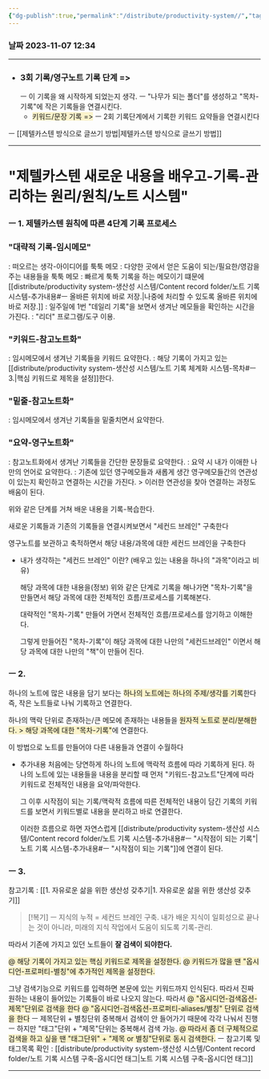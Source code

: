 ```yaml
---
{"dg-publish":true,"permalink":"/distribute/productivity-system//","tags":["목차","배포","생산성/시스템"],"noteIcon":""}
---
```


### 날짜 2023-11-07 12:34

-------------------------------
- ### 3회 기록/영구노트 기록 단계 =>
	ㅡ 이 기록을 왜 시작하게 되었는지 생각.
	ㅡ "나무가 되는 폴더"를 생성하고 "목차-기록"에 작은 기록들을 연결시킨다.
	- <span style="background:rgba(240, 200, 0, 0.2)">키워드/문장 기록 =></span>
	ㅡ 2회 기록단계에서 기록한 키워드 요약들을 연결시킨다

ㅡ [[제텔카스텐 방식으로 글쓰기 방법\|제텔카스텐 방식으로 글쓰기 방법]]

-----

# "제텔카스텐 새로운 내용을 배우고-기록-관리하는 원리/원칙/노트 시스템"


### ㅡ 1. 제텔카스텐 원칙에 따른 4단계 기록 프로세스
	
### **"대략적 기록-임시메모"**
: 떠오르는 생각-아이디어를 툭툭 메모
: 다양한 곳에서 얻은 도움이 되는/필요한/영감을 주는 내용들을 툭툭 메모
: 빠르게 툭툭 기록을 하는 메모이기 떄문에 [[distribute/productivity system-생산성 시스템/Content record folder/노트 기록 시스템-추가내용#ㅡ 올바른 위치에 바로 저장.\|나중에 처리할 수 있도록 올바른 위치에 바로 저장.]]
: 일주일에 1번 "데일리 기록"을 보면서 생겨난 메모들을 확인하는 시간을 가진다.
	: "리더" 프로그램/도구 이용.
### **"키워드-참고노트화"**
: 임시메모에서 생겨난 기록들을 키워드 요약한다.
	: 해당 기록이 가지고 있는 [[distribute/productivity system-생산성 시스템/노트 기록 체계화 시스템-목차#ㅡ 3.\|핵심 키워드로 제목을 설정]]한다.
### **"밑줄-참고노트화"**
: 임시메모에서 생겨난 기록들을 밑줄치면서 요약한다.
### **"요약-영구노트화"**
: 참고노트화에서 생겨난 기록들을 간단한 문장들로 요약한다.
	: 요약 시 내가 이애한 나만의 언어로 요약한다.
: 기존에 있던 영구메모들과 새롭게 생간 영구메모들간의 연관성이 있는지 확인하고 연결하는 시간을 가진다. > 이러한 연관성을 찾아 연결하는 과정도 배움이 된다.
	
위와 같은 단계를 거쳐 배운 내용을 기록-복습한다.
	
새로운 기록들과 기존의 기록들을 연결시켜보면서 "세컨드 브레인" 구축한다
	
영구노트를 보관하고 축적하면서 해당 내용/과목에 대한 세컨드 브레인을 구축한다

- 내가 생각하는 "세컨드 브레인" 이란? 
	(배우고 있는 내용을 하나의 "과목"이라고 비유)
		
	해당 과목에 대한 내용을(정보) 위와 같은 단계로 기록을 해나가면 "목차-기록"을 만들면서 해당 과목에 대한 전체적인 흐름/프로세스를 기록해본다. 
		
	대략적인 "목차-기록" 만들어 가면서 전체적인 흐름/프로세스를 암기하고 이해한다.
		
	그렇게 만들어진 "목차-기록"이 해당 과목에 대한 나만의 "세컨드브레인" 이면서 해당 과목에 대한 나만의 "책"이 만들어 진다.


### ㅡ 2.
하나의 노트에 많은 내용을 담기 보다는 
<span style="background:rgba(240, 200, 0, 0.2)">하나의 노트에는 하나의 주제/생각를 기록</span>한다
즉, 작은 노트들로 나눠 기록하고 연결한다.
	
하나의 맥락 단위로 존재하는/큰 메모에 존재하는 내용들을 <span style="background:rgba(240, 200, 0, 0.2)">원자적 노트로 분리/분해한다. >  해당 과목에 대한 "목차-기록"</span>에 연결한다.
	
이 방법으로 노트를 만들어야 다른 내용들과 연결이 수월하다 
	
- 추가내용
	처음에는 당연하게 하나의 노트에 맥락적 흐름에 따라 기록하게 된다. 하나의 노트에 있는 내용들을 내용을 분리할 때 먼저 "키워드-참고노트"단계에 따라 키워드로 전체적인 내용을 요약/파악한다.
		
	그 이후 시작점이 되는 기록/맥락적 흐름에 따른 전체적인 내용이 담긴 기록의 키워드를 보면서 키워드별로 내용을 분리하고 바로 연결한다.
		
	이러한 흐름으로 하면 자연스럽게 [[distribute/productivity system-생산성 시스템/Content record folder/노트 기록 시스템-추가내용#ㅡ "시작점이 되는 기록"\|노트 기록 시스템-추가내용#ㅡ "시작점이 되는 기록"]]에 연결이 된다.


### ㅡ 3.
참고기록 : [[1. 자유로운 삶을 위한 생산성 갖추기\|1. 자유로운 삶을 위한 생산성 갖추기]]

> [!복기]
> ㅡ
> 지식의 누적 = 세컨드 브레인 구축.
> 내가 배운 지식이 일회성으로 끝나는 것이 아니라, 미래의 지식 작업에서 도움이 되도록 기록-관리.
	
따라서 기존에 가지고 있던 노트들이 **잘 검색이 되야한다.**
	
<span style="background:rgba(240, 200, 0, 0.2)">@ 해당 기록이 가지고 있는 핵심 키워드로 제목을 설정한다.</span>
<span style="background:rgba(240, 200, 0, 0.2)">@ 키워드가 많을 땐 "옵시디언-프로퍼티-별칭"에 추가적인 제목을 설정한다.</span>
	
그냥 검색기능으로 키워드를 입력하면 본문에 있는 키워드까지 인식된다. 따라서 진짜  원하는 내용이 들어있는 기록들이 바로 나오지 않는다. 
따라서 
<span style="background:rgba(240, 200, 0, 0.2)">@ "옵시디언-검색옵션-제목"단위로 검색을 한다</span> 
<span style="background:rgba(240, 200, 0, 0.2)">@ "옵시디언-검색옵션-프로퍼티-aliases/별칭" 단위로 검색을 한다</span>
	ㅡ
	제목단위 + 별칭단위 중복해서 검색이 안 들어가기 때문에 각각 나눠서 진행
		ㅡ
		하지만 "태그"단위 + "제목"단위는 중복해서 검색 가능.
<span style="background:rgba(240, 200, 0, 0.2)">@ 따라서 좀 더 구체적으로 검색을 하고 싶을 땐 "태그단위" + "제목 or 별칭"단위로 동시 검색한다.</span>
	ㅡ 참고기록 및 태그목록 확인 : [[distribute/productivity system-생산성 시스템/Content record folder/노트 기록 시스템 구축-옵시디언 태그\|노트 기록 시스템 구축-옵시디언 태그]]



-----------------


